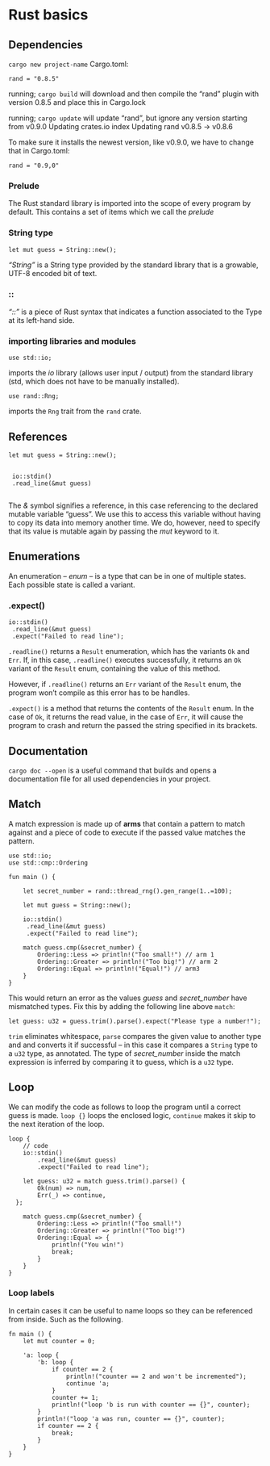 Rust basics
===========

Dependencies
------------
`cargo new project-name`
Cargo.toml:

```
rand = "0.8.5"
```

running;
`cargo build`
will download and then compile the “rand” plugin with version 0.8.5 and place this in Cargo.lock 
  

running;
`cargo update`
will update “rand”, but ignore any version starting from v0.9.0
Updating crates.io index
Updating rand v0.8.5 -> v0.8.6
  

To make sure it installs the newest version, like v0.9.0, we have to change that in Cargo.toml:

```
rand = "0.9,0"
```
  

### Prelude

The Rust standard library is imported into the scope of every program by default. This contains a set of items which we call the *prelude*

### String type

```
let mut guess = String::new();  
```

*“String”* is a String type provided by the standard library that is a growable, UTF-8 encoded bit of text.
  
### ::

*“::”* is a piece of Rust syntax that indicates a function associated to the Type at its left-hand side.
  

### importing libraries and modules 


  
```
use std::io;
```

imports the *io* library (allows user input / output) from the standard library (std, which does not have to be manually installed).
  
```
use rand::Rng;
```

imports the `Rng` trait from the `rand` crate. 
  

References
----------


  
```
let mut guess = String::new();  


 io::stdin()
 .read_line(&mut guess)
  
```

The *&* symbol signifies a reference, in this case referencing to the declared mutable variable “guess”. We use this to access this variable without having to copy its data into memory another time. We do, however, need to specify that its value is mutable again by passing the *mut* keyword to it.
  

Enumerations
------------


  

An enumeration – *enum* – is a type that can be in one of multiple states. Each possible state is called a variant.
  

### .expect()
  
```
io::stdin()
 .read_line(&mut guess)
 .expect("Failed to read line");
```
  
`.readline()` returns a `Result` enumeration, which has the variants `Ok` and `Err`.
If, in this case, `.readline()` executes successfully, it returns an `Ok` variant of the `Result` enum, containing the value of this method.

However, if `.readline()` returns an `Err` variant of the `Result` enum, the program won’t compile as this error has to be handles.  

`.expect()` is a method that returns the contents of the `Result` enum. In the case of `Ok`, it returns the read value, in the case of `Err`, it will cause the program to crash and return the passed the string specified in its brackets. 

Documentation
-------------

`cargo doc --open`
is a useful command that builds and opens a documentation file for all used dependencies in your project.
  
Match
-------

A match expression is made up of **arms** that contain a pattern to match against and a piece of code to execute if the passed value matches the pattern.

```
use std::io;
use std::cmp::Ordering

fun main () {

	let secret_number = rand::thread_rng().gen_range(1..=100);

	let mut guess = String::new();  

	io::stdin()
	 .read_line(&mut guess)
	 .expect("Failed to read line");

	match guess.cmp(&secret_number) {
		Ordering::Less => println!("Too small!") // arm 1
		Ordering::Greater => println!("Too big!") // arm 2
		Ordering::Equal => println!("Equal!") // arm3
	}
}
```

This would return an error as the values *guess* and *secret_number* have mismatched types. Fix this by adding the following line above `match`:

```
let guess: u32 = guess.trim().parse().expect("Please type a number!");
```

`trim` eliminates whitespace, `parse` compares the given value to another type and and converts it if successful – in this case it compares a `String` type to a `u32` type, as annotated. The type of *secret_number* inside the match expression is inferred by comparing it to guess, which is a `u32` type.

Loop
------

We can modify the code as follows to loop the program until a correct guess is made.
`loop {}`  loops the enclosed logic, `continue` makes it skip to the next iteration of the loop.

```
loop {
	// code
	io::stdin()
		.read_line(&mut guess)
		.expect("Failed to read line");

	let guess: u32 = match guess.trim().parse() {
		Ok(num) => num,
		Err(_) => continue,
  };
	
	match guess.cmp(&secret_number) {
		Ordering::Less => println!("Too small!")
		Ordering::Greater => println!("Too big!")
		Ordering::Equal => {
			println!("You win!")
			break;
		}
	}
}
```
### Loop labels
In certain cases it can be useful to name loops so they can be referenced from inside. Such as the following.
```
fn main () {
	let mut counter = 0;

	'a: loop {
		'b: loop {
			if counter == 2 {
				println!("counter == 2 and won't be incremented");
				continue 'a;
			}
			counter += 1;
			println!("loop 'b is run with counter == {}", counter);
		}
		println!("loop 'a was run, counter == {}", counter);
		if counter == 2 {
			break;
		}
	}
}
```